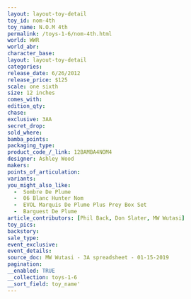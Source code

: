 ```yaml
---
layout: layout-toy-detail 
toy_id: nom-4th
toy_name: N.O.M 4th
permalink: /toys-1-6/nom-4th.html
world: WWR
world_abr: 
character_base: 
layout: layout-toy-detail
categories: 
release_date: 6/26/2012
release_price: $125 
scale: one sixth
size: 12 inches
comes_with: 
edition_qty: 
chase: 
exclusive: 3AA
secret_drop: 
sold_where: 
bamba_points: 
packaging_type: 
product_code_/_link: 12BAMBA4NOM4
designer: Ashley Wood
makers: 
points_of_articulation: 
variants: 
you_might_also_like: 
  -  Sombre De Plume
  -  06 Blanc Hunter Nom
  -  EVOL Marquis De Plume Plus Prey Box Set
  -  Barguest De Plume
article_contributors: [Phil Back, Don Slater, MW Wutasi]
toy_pics: 
backstory: 
sale_type: 
event_exclusive: 
event_details: 
source_doc: MW Wutasi - 3A spreadsheet - 01-15-2019
pagination: 
__enabled: TRUE
__collection: toys-1-6
__sort_field: toy_name'
---
```

